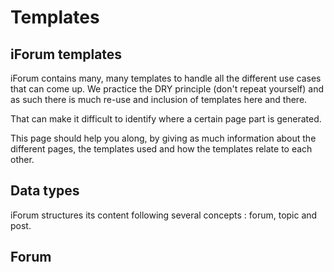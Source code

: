 # Templates

## iForum templates
iForum contains many, many templates to handle all the different use cases that can come up. We practice the DRY principle (don't repeat yourself) and as such there is much re-use and inclusion of templates here and there. 

That can make it difficult to identify where a certain page part is generated.

This page should help you along, by giving as much information about the different pages, the templates used and how the templates relate to each other.

## Data types
iForum structures its content following several concepts : forum, topic and post.

## Forum
